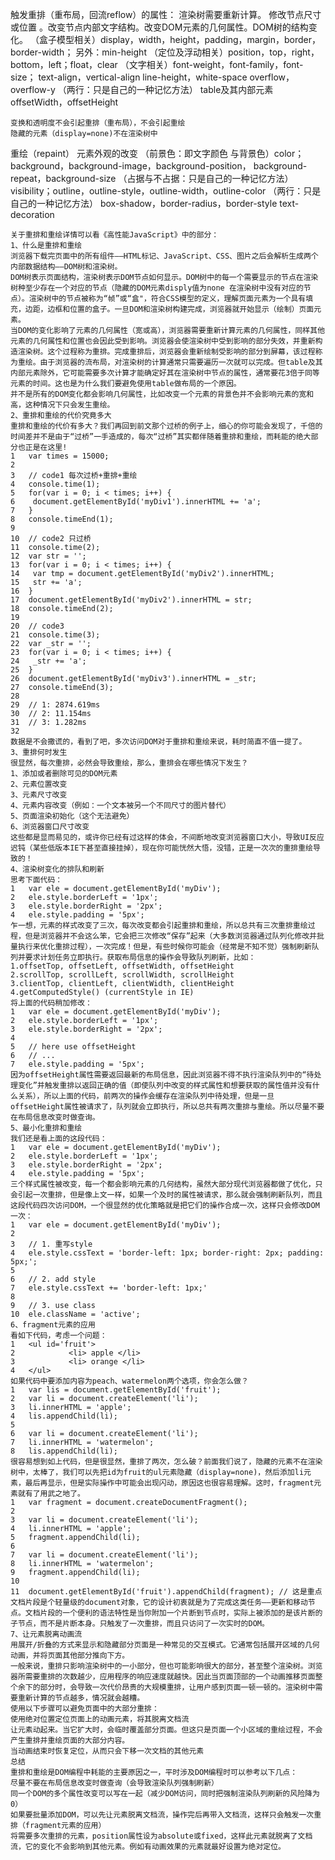 触发重排（重布局，回流reflow）的属性：
	渲染树需要重新计算。
	修改节点尺寸或位置 。改变节点内部文字结构。改变DOM元素的几何属性。DOM树的结构变化。
	（盒子模型相关）display，width，height，padding，margin，border，border-width；
			另外：min-height
	（定位及浮动相关）position，top，right，bottom，left；float，clear
	（文字相关）font-weight，font-family，font-size；
			text-align，vertical-align
			line-height，white-space
			overflow，overflow-y
	（两行：只是自己的一种记忆方法）
	table及其内部元素
	offsetWidth，offsetHeight
	
	变换和透明度不会引起重排（重布局），不会引起重绘
	隐藏的元素（display=none)不在渲染树中
	
重绘（repaint）
	元素外观的改变
	（前景色：即文字颜色 与背景色）color；background，background-image，background-position， background-repeat，background-size
	（占据与不占据：只是自己的一种记忆方法）visibility；outline，outline-style，outline-width，outline-color
	（两行：只是自己的一种记忆方法）
	box-shadow，border-radius，border-style
	text-decoration
	
	
	关于重排和重绘详情可以看《高性能JavaScript》中的部分：
	1、什么是重排和重绘
	浏览器下载完页面中的所有组件——HTML标记、JavaScript、CSS、图片之后会解析生成两个内部数据结构——DOM树和渲染树。
	DOM树表示页面结构，渲染树表示DOM节点如何显示。DOM树中的每一个需要显示的节点在渲染树种至少存在一个对应的节点（隐藏的DOM元素disply值为none 在渲染树中没有对应的节点）。渲染树中的节点被称为“帧”或“盒"，符合CSS模型的定义，理解页面元素为一个具有填充，边距，边框和位置的盒子。一旦DOM和渲染树构建完成，浏览器就开始显示（绘制）页面元素。
	当DOM的变化影响了元素的几何属性（宽或高），浏览器需要重新计算元素的几何属性，同样其他元素的几何属性和位置也会因此受到影响。浏览器会使渲染树中受到影响的部分失效，并重新构造渲染树。这个过程称为重排。完成重排后，浏览器会重新绘制受影响的部分到屏幕，该过程称为重绘。由于浏览器的流布局，对渲染树的计算通常只需要遍历一次就可以完成。但table及其内部元素除外，它可能需要多次计算才能确定好其在渲染树中节点的属性，通常要花3倍于同等元素的时间。这也是为什么我们要避免使用table做布局的一个原因。
	并不是所有的DOM变化都会影响几何属性，比如改变一个元素的背景色并不会影响元素的宽和高，这种情况下只会发生重绘。
	2、重排和重绘的代价究竟多大
	重排和重绘的代价有多大？我们再回到前文那个过桥的例子上，细心的你可能会发现了，千倍的时间差并不是由于“过桥”一手造成的，每次“过桥”其实都伴随着重排和重绘，而耗能的绝大部分也正是在这里!
	1	var times = 15000;
	2	 
	3	// code1 每次过桥+重排+重绘
	4	console.time(1);
	5	for(var i = 0; i < times; i++) {
	6	 document.getElementById('myDiv1').innerHTML += 'a';
	7	}
	8	console.timeEnd(1);
	9	 
	10	// code2 只过桥
	11	console.time(2);
	12	var str = '';
	13	for(var i = 0; i < times; i++) {
	14	 var tmp = document.getElementById('myDiv2').innerHTML;
	15	 str += 'a';
	16	}
	17	document.getElementById('myDiv2').innerHTML = str;
	18	console.timeEnd(2);
	19	 
	20	// code3 
	21	console.time(3);
	22	var _str = '';
	23	for(var i = 0; i < times; i++) {
	24	 _str += 'a';
	25	}
	26	document.getElementById('myDiv3').innerHTML = _str;
	27	console.timeEnd(3);
	28	 
	29	// 1: 2874.619ms
	30	// 2: 11.154ms
	31	// 3: 1.282ms
	32	 
	数据是不会撒谎的，看到了吧，多次访问DOM对于重排和重绘来说，耗时简直不值一提了。
	3、重排何时发生
	很显然，每次重排，必然会导致重绘，那么，重排会在哪些情况下发生？
	1、添加或者删除可见的DOM元素
	2、元素位置改变
	3、元素尺寸改变
	4、元素内容改变（例如：一个文本被另一个不同尺寸的图片替代）
	5、页面渲染初始化（这个无法避免）
	6、浏览器窗口尺寸改变
	这些都是显而易见的，或许你已经有过这样的体会，不间断地改变浏览器窗口大小，导致UI反应迟钝（某些低版本IE下甚至直接挂掉），现在你可能恍然大悟，没错，正是一次次的重排重绘导致的！
	4、渲染树变化的排队和刷新
	思考下面代码：
	1	var ele = document.getElementById('myDiv');
	2	ele.style.borderLeft = '1px';
	3	ele.style.borderRight = '2px';
	4	ele.style.padding = '5px';
	乍一想，元素的样式改变了三次，每次改变都会引起重排和重绘，所以总共有三次重排重绘过程，但是浏览器并不会这么笨，它会把三次修改“保存”起来（大多数浏览器通过队列化修改并批量执行来优化重排过程），一次完成！但是，有些时候你可能会（经常是不知不觉）强制刷新队列并要求计划任务立即执行。获取布局信息的操作会导致队列刷新，比如：
	1.offsetTop, offsetLeft, offsetWidth, offsetHeight
	2.scrollTop, scrollLeft, scrollWidth, scrollHeight
	3.clientTop, clientLeft, clientWidth, clientHeight
	4.getComputedStyle() (currentStyle in IE)
	将上面的代码稍加修改：
	1	var ele = document.getElementById('myDiv');
	2	ele.style.borderLeft = '1px';
	3	ele.style.borderRight = '2px';
	4	 
	5	// here use offsetHeight
	6	// ...
	7	ele.style.padding = '5px';
	因为offsetHeight属性需要返回最新的布局信息，因此浏览器不得不执行渲染队列中的“待处理变化”并触发重排以返回正确的值（即使队列中改变的样式属性和想要获取的属性值并没有什么关系），所以上面的代码，前两次的操作会缓存在渲染队列中待处理，但是一旦offsetHeight属性被请求了，队列就会立即执行，所以总共有两次重排与重绘。所以尽量不要在布局信息改变时做查询。
	5、最小化重排和重绘
	我们还是看上面的这段代码：
	1	var ele = document.getElementById('myDiv');
	2	ele.style.borderLeft = '1px';
	3	ele.style.borderRight = '2px';
	4	ele.style.padding = '5px';
	三个样式属性被改变，每一个都会影响元素的几何结构，虽然大部分现代浏览器都做了优化，只会引起一次重排，但是像上文一样，如果一个及时的属性被请求，那么就会强制刷新队列，而且这段代码四次访问DOM，一个很显然的优化策略就是把它们的操作合成一次，这样只会修改DOM一次：
	1	var ele = document.getElementById('myDiv');
	2	 
	3	// 1. 重写style
	4	ele.style.cssText = 'border-left: 1px; border-right: 2px; padding: 5px;';
	5	 
	6	// 2. add style
	7	ele.style.cssText += 'border-left: 1px;'
	8	 
	9	// 3. use class
	10	ele.className = 'active';
	6、fragment元素的应用
	看如下代码，考虑一个问题：
	1	<ul id='fruit'>
	2	         <li> apple </li>
	3	         <li> orange </li>
	4	</ul>
	如果代码中要添加内容为peach、watermelon两个选项，你会怎么做？
	1	var lis = document.getElementById('fruit');
	2	var li = document.createElement('li');
	3	li.innerHTML = 'apple';
	4	lis.appendChild(li);
	5	 
	6	var li = document.createElement('li');
	7	li.innerHTML = 'watermelon';
	8	lis.appendChild(li);
	很容易想到如上代码，但是很显然，重排了两次，怎么破？前面我们说了，隐藏的元素不在渲染树中，太棒了，我们可以先把id为fruit的ul元素隐藏（display=none)，然后添加li元素，最后再显示，但是实际操作中可能会出现闪动，原因这也很容易理解。这时，fragment元素就有了用武之地了。
	1	var fragment = document.createDocumentFragment();
	2	 
	3	var li = document.createElement('li');
	4	li.innerHTML = 'apple';
	5	fragment.appendChild(li);
	6	 
	7	var li = document.createElement('li');
	8	li.innerHTML = 'watermelon';
	9	fragment.appendChild(li);
	10	 
	11	document.getElementById('fruit').appendChild(fragment); // 这是重点
	文档片段是个轻量级的document对象，它的设计初衷就是为了完成这类任务——更新和移动节点。文档片段的一个便利的语法特性是当你附加一个片断到节点时，实际上被添加的是该片断的子节点，而不是片断本身。只触发了一次重排，而且只访问了一次实时的DOM。
	7、让元素脱离动画流
	用展开/折叠的方式来显示和隐藏部分页面是一种常见的交互模式。它通常包括展开区域的几何动画，并将页面其他部分推向下方。
	一般来说，重排只影响渲染树中的一小部分，但也可能影响很大的部分，甚至整个渲染树。浏览器所需要重排的次数越少，应用程序的响应速度就越快。因此当页面顶部的一个动画推移页面整个余下的部分时，会导致一次代价昂贵的大规模重排，让用户感到页面一顿一顿的。渲染树中需要重新计算的节点越多，情况就会越糟。
	使用以下步骤可以避免页面中的大部分重排：
	使用绝对位置定位页面上的动画元素，将其脱离文档流
	让元素动起来。当它扩大时，会临时覆盖部分页面。但这只是页面一个小区域的重绘过程，不会产生重排并重绘页面的大部分内容。
	当动画结束时恢复定位，从而只会下移一次文档的其他元素
	总结
	重排和重绘是DOM编程中耗能的主要原因之一，平时涉及DOM编程时可以参考以下几点：
	尽量不要在布局信息改变时做查询（会导致渲染队列强制刷新）
	同一个DOM的多个属性改变可以写在一起（减少DOM访问，同时把强制渲染队列刷新的风险降为0）
	如果要批量添加DOM，可以先让元素脱离文档流，操作完后再带入文档流，这样只会触发一次重排（fragment元素的应用）
	将需要多次重排的元素，position属性设为absolute或fixed，这样此元素就脱离了文档流，它的变化不会影响到其他元素。例如有动画效果的元素就最好设置为绝对定位。
	
